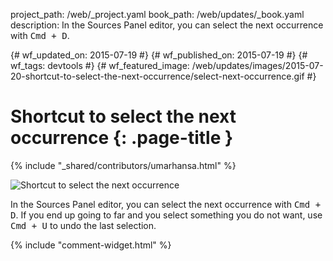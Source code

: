 project_path: /web/_project.yaml
book_path: /web/updates/_book.yaml
description: In the Sources Panel editor, you can select the next occurrence with <kbd class='kbd'>Cmd + D</kbd>.

{# wf_updated_on: 2015-07-19 #}
{# wf_published_on: 2015-07-19 #}
{# wf_tags: devtools #}
{# wf_featured_image: /web/updates/images/2015-07-20-shortcut-to-select-the-next-occurrence/select-next-occurrence.gif #}

# Shortcut to select the next occurrence {: .page-title }

{% include "_shared/contributors/umarhansa.html" %}


<img src="/web/updates/images/2015-07-20-shortcut-to-select-the-next-occurrence/select-next-occurrence.gif" alt="Shortcut to select the next occurrence">

In the Sources Panel editor, you can select the next occurrence with <kbd class="kbd">Cmd + D</kbd>. If you end up going to far and you select something you do not want, use <kbd class="kbd">Cmd + U</kbd> to undo the last selection.




		


{% include "comment-widget.html" %}
